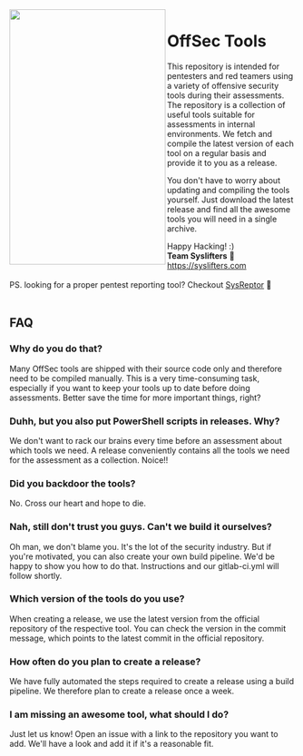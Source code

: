 <img align="left" width="275px" height="450px" src="https://docs.syslifters.com/images/Logo.svg">

# OffSec Tools
This repository is intended for pentesters and red teamers using a variety of offensive security tools during their assessments. The repository is a collection of useful tools suitable for assessments in internal environments. We fetch and compile the latest version of each tool on a regular basis and provide it to you as a release.

You don't have to worry about updating and compiling the tools yourself. Just download the latest release and find all the awesome tools you will need in a single archive.

Happy Hacking! :)  
<b>Team Syslifters</b> 🦖  
<a href="https://syslifters.com">https://syslifters.com</a>
<br>
<br>
PS. looking for a proper pentest reporting tool? Checkout <a href="https://docs.sysreptor.com">SysReptor</a> 🚀 
<br/>
<br/>
## FAQ
### Why do you do that?
Many OffSec tools are shipped with their source code only and therefore need to be compiled manually. This is a very time-consuming task, especially if you want to keep your tools up to date before doing assessments. Better save the time for more important things, right?

### Duhh, but you also put PowerShell scripts in releases. Why?
We don't want to rack our brains every time before an assessment about which tools we need. A release conveniently contains all the tools we need for the assessment as a collection. Noice!!

### Did you backdoor the tools?
No. Cross our heart and hope to die.

### Nah, still don't trust you guys. Can't we build it ourselves?
Oh man, we don't blame you. It's the lot of the security industry. But if you're motivated, you can also create your own build pipeline. We'd be happy to show you how to do that. Instructions and our gitlab-ci.yml will follow shortly.

### Which version of the tools do you use?
When creating a release, we use the latest version from the official repository of the respective tool. You can check the version in the commit message, which points to the latest commit in the official repository.

### How often do you plan to create a release?
We have fully automated the steps required to create a release using a build pipeline. We therefore plan to create a release once a week.

### I am missing an awesome tool, what should I do?
Just let us know! Open an issue with a link to the repository you want to add. We'll have a look and add it if it's a reasonable fit.
